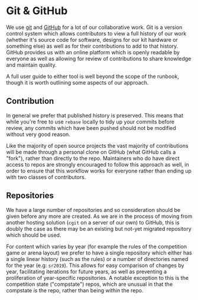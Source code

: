 # Git & GitHub

We use [git][git] and [GitHub][github] for a lot of our collaborative work.
Git is a version control system which allows contributors to view a full history
of our work (whether it's source code for software, designs for our kit hardware
or something else) as well as for their contributions to add to that history.
GitHub provides us with an online platform which is openly readable by everyone
as well as allowing for review of contributions to share knowledge and maintain
quality.

A full user guide to either tool is well beyond the scope of the runbook, though
it is worth outlining some aspects of our approach.

## Contribution

In general we prefer that published history is preserved. This means that while
you're free to use `rebase` locally to tidy up your commits before review, any
commits which have been pushed should not be modified without very good reason.

Like the majority of open source projects the vast majority of contributions
will be made through a personal clone on GitHub (what GitHub calls a "fork"),
rather than directly to the repo. Maintainers who do have direct access to repos
are strongly encouraged to follow this approach as well, in order to ensure that
this workflow works for everyone rather than ending up with two classes of
contributors.

## Repositories

We have a large number of repositories and so consideration should be given
before any more are created. As we are in the process of moving from another
hosting solution (`cgit` on a server of our own) to GitHub, this is doubly the
case as there may be an existing but not-yet migrated repository which should be
used.

For content which varies by year (for example the rules of the competition game
or arena layout) we prefer to have a single repository which either has a single
linear history (such as the rules) or a number of directories named for the year
(e.g: `sr2019`). This allows for easy comparison of changes by year,
facilitating iterations for future years, as well as preventing a proliferation
of year-specific repositories.
A notable exception to this is the competition state ("compstate") repos, which
are unusual in that the compstate _is_ the repo, rather than being _within_ the
repo.


[git]: https://git-scm.org
[github]: https://github.com/srobo
